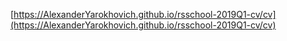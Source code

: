 [https://AlexanderYarokhovich.github.io/rsschool-2019Q1-cv/cv](https://AlexanderYarokhovich.github.io/rsschool-2019Q1-cv/cv)